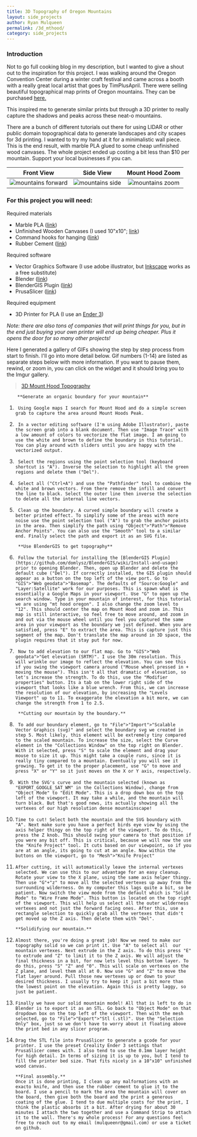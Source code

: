 ```yaml
---
title: 3D Topography of Oregon Mountains
layout: side_projects
author: Ryan Mulqueen
permalink: /3d_mthood/
category: side_projects
---
```


### Introduction

Not to go full cooking blog in my description, but I wanted to give a shout out to the inspiration for this project. I was walking around the Oregon Convention Center during a winter craft festival and came across a booth with a really great local artist that goes by TimPlusApril. There were selling beautiful topographical map prints of Oregon mountains. They can be purchased [here.](https://www.etsy.com/listing/491138531/oregon-mountains-topographic-map-art?gpla=1&gao=1&&utm_source=google&utm_medium=cpc&utm_campaign=shopping_us_-art_and_collectibles&utm_custom1=_k_Cj0KCQjwxJqHBhC4ARIsAChq4auyhaJXLQ4InKe10-dtyfBzqeF02XTUXafrZDXcosWE-Pq_1SdbBx4aAkRiEALw_wcB_k_&utm_content=go_12665398257_121762925993_511610210343_aud-1184785539738:pla-314954651933_c__491138531_102375588&utm_custom2=12665398257&gclid=Cj0KCQjwxJqHBhC4ARIsAChq4auyhaJXLQ4InKe10-dtyfBzqeF02XTUXafrZDXcosWE-Pq_1SdbBx4aAkRiEALw_wcB)

This inspired me to generate similar prints but through a 3D printer to really capture the shadows and peaks across these neat-o mountains.

There are a bunch of different tutorials out there for using LIDAR or other public domain topographical data to generate landscapes and city scapes for 3d printing. I wanted to try my hand at it for a minimalistic wall piece.
This is the end result, with marble PLA glued to some cheap unfinished wood canvases. The whole project ended up costing a bit less than $10 per mountain. Support your local businesses if you can. 

Front View             |  Side View         | Mount Hood Zoom        
:-------------------------:|:-------------------------:|:-------------------------:
![mountains forward](/assets/images/mt_1.jpg) |  ![mountains side](/assets/images/mt_2.jpg)  | ![mountains zoom](/assets/images/mt_3.jpg)

### For this project you will need:
Required materials
- Marble PLA ([link](https://www.amazon.com/Filament-Printing-Printer-Materials-CC3D/dp/B07P8YTQB5/ref=asc_df_B07P8YTQB5/?tag=hyprod-20&linkCode=df0&hvadid=366410018054&hvpos=&hvnetw=g&hvrand=14439563713112049163&hvpone=&hvptwo=&hvqmt=&hvdev=c&hvdvcmdl=&hvlocint=&hvlocphy=9061081&hvtargid=pla-791322433906&psc=1&tag=&ref=&adgrpid=83059705144&hvpone=&hvptwo=&hvadid=366410018054&hvpos=&hvnetw=g&hvrand=14439563713112049163&hvqmt=&hvdev=c&hvdvcmdl=&hvlocint=&hvlocphy=9061081&hvtargid=pla-791322433906)) 
- Unfinished Wooden Canvases (I used 10"x10"; [link](https://www.dickblick.com/products/blick-super-value-wood-panel-packs/?clickTracking=true&wmcp=pla&wmcid=items&wmckw=07061-1608&gclid=Cj0KCQjwxJqHBhC4ARIsAChq4avVZf8adbKHumjeqGcknYRuoJ7rSoHcb4mYJD6Mik7LKAmOusKN1PkaAiOwEALw_wcB))
- Command hooks for hanging ([link](https://www.amazon.com/Command-Refill-Strips-20-Strips-GP023-20NA/dp/B0751VFF2P/ref=asc_df_B0751VFF2P/?tag=hyprod-20&linkCode=df0&hvadid=216767797588&hvpos=&hvnetw=g&hvrand=260589061927985121&hvpone=&hvptwo=&hvqmt=&hvdev=c&hvdvcmdl=&hvlocint=&hvlocphy=9061081&hvtargid=pla-378361647076&psc=1))
- Rubber Cement ([link](https://www.amazon.com/Elmers-E904-Rubber-Cement-Repositionable/dp/B0141N3080/ref=asc_df_B0141N3080/?tag=hyprod-20&linkCode=df0&hvadid=507811518192&hvpos=&hvnetw=g&hvrand=5812764656112191763&hvpone=&hvptwo=&hvqmt=&hvdev=c&hvdvcmdl=&hvlocint=&hvlocphy=9061081&hvtargid=pla-1404327488832&psc=1))

Required software
- Vector Graphics Software (I use adobe illustrator, but [Inkscape](https://inkscape.org/) works as a free substitute)
- Blender ([link](https://www.blender.org/))
- BlenderGIS Plugin ([link](https://github.com/domlysz/BlenderGIS))
- PrusaSlicer ([link](https://www.prusa3d.com/prusaslicer/))

Required equipment
- 3D Printer for PLA (I use an [Ender 3](https://creality3d.shop/collections/3d-printer/products/creality-ender-3-3d-printer-economic-ender-diy-kits-with-resume-printing-function-v-slot-prusa-i3-220x220x250mm?gclid=Cj0KCQjwxJqHBhC4ARIsAChq4asvRZ1SKO8cVchx7G2DKHLPPB9m-PO0wEoWOUzAHXSXHzCbH6eKcekaAoMEEALw_wcB))

*Note: there are also tons of companies that will print things for you, but in the end just buying your own printer will end up being cheaper. Plus it opens the door for so many other projects!*

Here I generated a gallery of GIFs showing the step by step process from start to finish. I'll go into more detail below.
Gif numbers (1-14) are listed as separate steps below with more information. If you want to pause them, rewind, or zoom in, you can click on the widget and it should bring you to the Imgur gallery.

<blockquote class="imgur-embed-pub" lang="en" data-id="a/sZ8jhwG"  ><a href="//imgur.com/a/sZ8jhwG">3D Mount Hood Topography</a></blockquote><script async src="//s.imgur.com/min/embed.js" charset="utf-8"></script>

   		**Generate an organic boundary for your mountain**
1. 		Using Google maps I search for Mount Hood and do a simple screen grab to capture the area around Mount Hoods Peak.
2. 		In a vector editing software (I'm using Adobe Illustrator), paste the screen grab into a blank document. Then use "Image Trace" with a low amount of colors to vectorize the flat image. I am going to use the white and brown to define the boundary in this tutorial. You can play around with sliders until you are happy with the vectorized output.
3. 		Select the regions using the point selection tool (keyboard shortcut is "A"). Inverse the selection to highlight all the green regions and delete them ("Del").
4. 		Select all ("Ctrl+A") and use the "Pathfinder" tool to combine the white and brown vectors. From there remove the infill and convert the line to black. Select the outer line then inverse the selection to delete all the internal line vectors.
5. 		Clean up the boundary. A curved simple boundary will create a better printed effect. To simplify some of the areas with more noise use the point selection tool ("A") to grab the anchor points in the area. Then simplify the path using "Object">"Path">"Remove Anchor Points". You can also use the "Smooth" tool to a similar end. Finally select the path and export it as an SVG file.

   		**Use BlenderGIS to get topography**
6. 		Follow the tutorial for installing the [BlenderGIS Plugin](https://github.com/domlysz/BlenderGIS/wiki/Install-and-usage) prior to opening Blender. Then, open up Blender and delete the default cube ("Del"). If correctly installed, the GIS plugin should appear as a button on the top left of the view port. Go to "GIS">"Web geodata">"Basemap". The defaults of "Source:Google" and "Layer:Satellite" work for our purposes. This is spawn what is essentially a Google Maps in your viewport. Use "G" to open up the search window. Type in your mountain of interest, for this tutorial we are using "mt hood oregon". I also change the zoom level to "12". This should center the map on Mount Hood and zoom in. This map is still interactive, so feel free to move around, and zoom in and out via the mouse wheel until you feel you captured the same area in your viewport as the boundary we just defined. When you are satisfied, press "E" to extract the area. This is capture just this segment of the map. Don't translate the map around in 3D space, the plugin requires that it stay put for now.
7. 		Now to add elevation to our flat map. Go to "GIS">"Web geodata">"Get elevation (SRTM)". I use the 30m resolution. This will wrinkle our image to reflect the elevation. You can see this if you swing the viewport camera around ("Mouse wheel pressed in + moving the mouse"). This isn't all that dramatic of elevation, so let's increase the strength. To do this, use the "Modifier properties" button. Its a tab on the lower right side of the viewport that looks like a blue wrench. From this, we can increase the resolution of our elevation, by increasing the "Levels Viewport" up to 11. To exaggerate the elevation a bit more, we can change the strength from 1 to 2.5.

   		**Cutting our mountain by the boundary.**
8. 		To add our boundary element, go to "File">"Import">"Scalable Vector Graphics (svg)" and select the boundary svg we created in step 5. Most likely, this element will be extremely tiny compared to the scaled mountain. To increase the size, select the Curve element in the "Collections Window" on the top right on Blender. With it selected, press "S" to scale the element and drag your mouse to size it up. This might take a couple runs, since it is really tiny compared to a mountain. Eventually you will see it growing. To get it to the proper placement, use "G" to move and press "X" or "Y" so it just moves on the X or Y axis, respectively.
9. 		With the SVG's curve and the mountain selected (known as "EXPORT_GOOGLE_SAT_WM" in the Collections Window), change from "Object Mode" to "Edit Mode". This is a drop down box on the top left of the viewport. It may take a while, and the mountain will turn black. But that's good news, its actually showing all the vertexes of our high resolution dense mountainscape!
10. 	Time to cut! Select both the mountain and the SVG boundary with "A". Next make sure you have a perfect birds eye view by using the axis helper thingy on the top right of the viewport. To do this, press the Z knob. This should swing your camera to that position if you were any bit off. This is critical, because we will now the use the "Knife Project" tool. It cuts based on our viewpoint, so if you are at an angle, its going to cut at an angle. Now within the buttons on the viewport, go to "Mesh">"Knife Project"
11. 	After cutting, it will automatically leave the internal vertexes selected. We can use this to our advantage for an easy cleanup. Rotate your view to the X plane, using the same axis helper thingy. Then use "G"+"z" to move all the selected vertexes up away from the surrounding wilderness. On my computer this lags quite a bit, so be patient. Now switch the view mode from the default which is "Solid Mode" to "Wire Frame Mode". This button is located on the top right of the viewport. This will help us select all the outer wilderness vertexes and not just the forward facing ones. After this, use a rectangle selection to quickly grab all the vertexes that didn't get moved up the Z axis. Then delete them with "Del".

    	**Solidifying our mountain.**
12. 	Almost there, you're doing a great job! Now we need to make our topography solid so we can print it. Use "A" to select all  our mountain vertexes. Next extrude in the Z axis. To do this press "E" to extrude and "Z" to limit it to the Z axis. We will adjust the final thickness in a bit, for now lets level this bottom layer. To do this, press "S" "Z" and "0". This will scale on vertexes on the Z plane, and level them all at 0. Now use "G" and "Z" to move the flat layer around. Pull those new vertexes up or down to your desired thickness. I usually try to keep it just a bit more than the lowest point on the elevation. Again this is pretty laggy, so just be patient.
13. 	Finally we have our solid mountain model! All that is left to do in Blender is to export it as an STL. Go back to "Object Mode" on that dropdown box on the top left of the viewport. Then with the mesh selected, go to "File">"Export">"Stl (.stl)". Use the "Selection Only" box, just so we don't have to worry about it floating above the print bed in any slicer program.
14. 	Drag the STL file into PrusaSlicer to generate a gcode for your printer. I use the preset Creality Ender 3 settings that PrusaSlicer comes with. I also tend to use the 0.1mm layer height for high detail. In terms of sizing it is up to you, but I tend to fill the printer bed size. That fits nicely in a 10"x10" unfinished wood canvas.

 		**Final assembly.**
		Once it is done printing, I clean up any malformations with an exacto knife, and then use the rubber cement to glue it to the board. I use a pencil to mark the area the mountain will cover on the board, then give both the board and the print a generous coating of the glue. I tend to due multiple coats for the print, I think the plastic absorbs it a bit. After drying for about 30 minutes I attach the two together and use a Command Strip to attach it to the wall. There's my whole process! For any questions feel free to reach out to my email (mulqueenr@gmail.com) or use a ticket on github. 